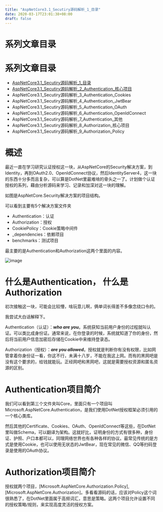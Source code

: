 ```yaml
---
title: "AspNetCore3.1_Secutiry源码解析_1_目录"
date: 2020-03-17T23:01:38+08:00
draft: false
---
```

# 系列文章目录
# 系列文章目录
- [AspNetCore3.1_Secutiry源码解析_1_目录](https://holdengong.com/aspnetcore3.1_secutiry源码解析_1_目录)
- [AspNetCore3.1_Secutiry源码解析_2_Authentication_核心项目](https://holdengong.com/aspnetcore3.1_secutiry源码解析_2_authentication_核心项目)
- AspNetCore3.1_Secutiry源码解析_3_Authentication_Cookies
- AspNetCore3.1_Secutiry源码解析_4_Authentication_JwtBear
- AspNetCore3.1_Secutiry源码解析_5_Authentication_OAuth
- AspNetCore3.1_Secutiry源码解析_6_Authentication_OpenIdConnect
- AspNetCore3.1_Secutiry源码解析_7_Authentication_其他
- AspNetCore3.1_Secutiry源码解析_8_Authorization_核心项目
- AspNetCore3.1_Secutiry源码解析_9_Authorization_Policy

# 概述
最近一直在学习研究认证授权这一块，从AspNetCore的Security解决方案，到Identity，再到OAuth2.0、OpenIdConnect协议，然后IdentityServer4，这一块的东西十分多而且复杂，可以算是DotNet里最难啃的骨头之一了。计划做个认证授权的系列，藉由分析源码来学习、记录和加深对这一块的理解。

如图是AspNetCore.Security解决方案的项目结构。

可以看到主要有5个解决方案文件夹
- Authentication：认证
- Authorization：授权
- CookiePolicy：Cookie策略中间件
- _dependencies：依赖项目
- benchmarks：测试项目

最主要的是Authentication和Authorization这两个里面的内容。

![image](https://fs.31huiyi.com/08b5ab04-13a0-46a4-bd71-5ae61185c27e.png)

# 什么是Authentication， 什么是Authorization
初次接触这一块，可能会比较懵，啥玩意儿啊，俩单词长得差不多像念绕口令的。

我尝试大白话解释下。

Authentication（认证）：***who are you***。系统获知当前用户身份的过程就叫认证。可以类比成身份证。通常来说，在你登录的时候，系统就知道了你的身份，然后将当前用户信息加密后存储在Cookie中来维持登录态。

Authorization（授权）：***are you allowed***。授权就是判断你有没有权限，比如网管拿着你身份证一看，你这不行，未满十八岁，不能在我这上网。而有的黑网吧是没有这个要求的，给钱就能玩。正经网吧和黑网吧，这就是需要授权资源和匿名资源的区别。

# Authentication项目简介
我们可以看到第三个文件夹叫Core，里面只有一个项目叫Microsoft.AspNetCore.Authentication，是我们使用DotNet授权框架必须引用的一个核心类库。

然后其他的Certificate、Cookies、OAuth、OpenIdConnect等这些，在DotNet里叫做Schema，可以翻译为架构。这就好比，证明身份的方式有很多种，身份证、护照、户口本都可以，同理网络世界也有各种各样的协议。最常见传统的是方式是使用Cookie，也可以使用无状态的JwtBear，现在常见的微信、QQ等扫码登录是使用的OAuth协议。

# Authorization项目简介
授权就两个项目，[Microsoft.AspNetCore.Authorization.Policy],[Microsoft.AspNetCore.Authorization]。多看看源码的话，应该对Policy这个词很熟悉了，在DotNet里面属于高频词汇，意思是策略。这两个项目允许设置不同的授权策略/规则，来实现高度灵活的授权方案。




